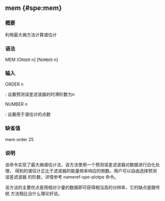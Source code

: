 ## mem {#spe:mem}

### 概要

利用最大熵方法计算谱估计

### 语法

MEM \[O`RDER` n\] \[N`UMBER` n\]

### 输入

ORDER n

:   设置预测误差滤波器的时滞阶数为n

NUMBER n

:   设置用于谱估计的点数

### 缺省值

mem order 25

### 说明

该命令实现了最大熵谱估计法，该方法使用一个预测误差滤波器对数据进行白化处理，
得到的谱估计正比于滤波器的能量频率响应的倒数。用户可以自由选择预测误差滤波器
的阶数，详情参考 nameref-spe-plotpe 命令。

该方法的主要优点是用相对少量的数据即可获得相当高的分辨率，它的缺点是跟传统
方法相比没什么理论好说。
